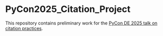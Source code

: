 # PyCon2025_Citation_Project

This repository contains preliminary work for the [PyCon DE 2025 talk on citation practices](https://2025.pycon.de/talks/VJR39N/). 
